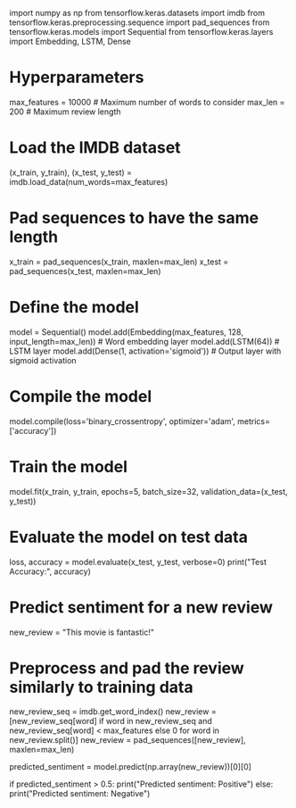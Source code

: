 import numpy as np
from tensorflow.keras.datasets import imdb
from tensorflow.keras.preprocessing.sequence import pad_sequences
from tensorflow.keras.models import Sequential
from tensorflow.keras.layers import Embedding, LSTM, Dense

# Hyperparameters
max_features = 10000  # Maximum number of words to consider
max_len = 200  # Maximum review length

# Load the IMDB dataset
(x_train, y_train), (x_test, y_test) = imdb.load_data(num_words=max_features)

# Pad sequences to have the same length
x_train = pad_sequences(x_train, maxlen=max_len)
x_test = pad_sequences(x_test, maxlen=max_len)

# Define the model
model = Sequential()
model.add(Embedding(max_features, 128, input_length=max_len))  # Word embedding layer
model.add(LSTM(64))  # LSTM layer
model.add(Dense(1, activation='sigmoid'))  # Output layer with sigmoid activation

# Compile the model
model.compile(loss='binary_crossentropy', optimizer='adam', metrics=['accuracy'])

# Train the model
model.fit(x_train, y_train, epochs=5, batch_size=32, validation_data=(x_test, y_test))

# Evaluate the model on test data
loss, accuracy = model.evaluate(x_test, y_test, verbose=0)
print("Test Accuracy:", accuracy)

# Predict sentiment for a new review
new_review = "This movie is fantastic!"
# Preprocess and pad the review similarly to training data
new_review_seq = imdb.get_word_index()
new_review = [new_review_seq[word] if word in new_review_seq and new_review_seq[word] < max_features else 0 for word in new_review.split()]
new_review = pad_sequences([new_review], maxlen=max_len)

predicted_sentiment = model.predict(np.array(new_review))[0][0]

if predicted_sentiment > 0.5:
    print("Predicted sentiment: Positive")
else:
    print("Predicted sentiment: Negative")
